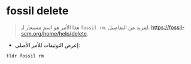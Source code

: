 # fossil delete

> هذا الأمر هو اسم مستعار لـ `fossil rm`.
> لمزيد من التفاصيل: <https://fossil-scm.org/home/help/delete>.

- إعرض التوثيقات للأمر الأصلي:

`tldr fossil rm`
